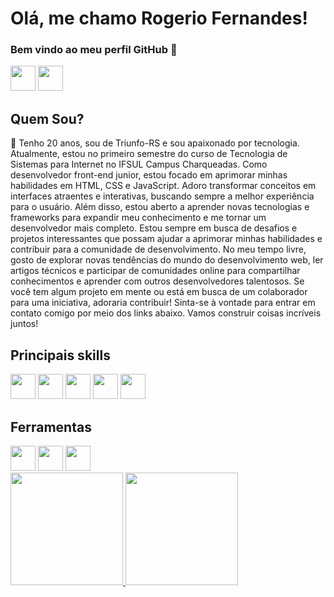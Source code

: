 # Olá, me chamo Rogerio Fernandes! 
<h3>Bem vindo ao meu perfil GitHub 👋</h3>
<a href="https://www.linkedin.com/in/rogerio-fernandes78/" target="_blank"> <img src="https://cdn.jsdelivr.net/gh/devicons/devicon/icons/linkedin/linkedin-original.svg" width="40" height="40"/></a> <a href="https://www.instagram.com/rogeriodoriko/" target="_blank"> <img src="https://upload.wikimedia.org/wikipedia/commons/thumb/a/a5/Instagram_icon.png/2048px-Instagram_icon.png" width="40" height="40"/></a>
  
<h2>Quem Sou?</h2>
<p>👋 Tenho 20 anos, sou de Triunfo-RS e sou apaixonado por tecnologia. Atualmente, estou no primeiro semestre do curso de Tecnologia de Sistemas para Internet no IFSUL Campus Charqueadas.
Como desenvolvedor front-end junior, estou focado em aprimorar minhas habilidades em HTML, CSS e JavaScript. Adoro transformar conceitos em interfaces atraentes e interativas, buscando sempre a melhor experiência para o usuário. 
Além disso, estou aberto a aprender novas tecnologias e frameworks para expandir meu conhecimento e me tornar um desenvolvedor mais completo. Estou sempre em busca de desafios e projetos interessantes que possam ajudar a aprimorar minhas habilidades e contribuir para a comunidade de desenvolvimento.
No meu tempo livre, gosto de explorar novas tendências do mundo do desenvolvimento web, ler artigos técnicos e participar de comunidades online para compartilhar conhecimentos e aprender com outros desenvolvedores talentosos.
Se você tem algum projeto em mente ou está em busca de um colaborador para uma iniciativa, adoraria contribuir! Sinta-se à vontade para entrar em contato comigo por meio dos links abaixo. Vamos construir coisas incríveis juntos!</p>
<div> 
<h2>Principais skills</h2>
  <img src="https://cdn.jsdelivr.net/gh/devicons/devicon/icons/css3/css3-original.svg" width="40" height="40" padding="25px"/> <img src="https://cdn.jsdelivr.net/gh/devicons/devicon/icons/html5/html5-original.svg" width="40" height="40" padding="25px"/> <img src="https://cdn.jsdelivr.net/gh/devicons/devicon/icons/javascript/javascript-original.svg" width="40" height="40" padding="25px"/> <img src="https://cdn.jsdelivr.net/gh/devicons/devicon/icons/c/c-original.svg" width="40" height="40" padding="25px"/> <img src="https://cdn.jsdelivr.net/gh/devicons/devicon/icons/arduino/arduino-original-wordmark.svg" width="40" height="40" padding="25px" />


<h2>Ferramentas</h2>
<img src="https://cdn.jsdelivr.net/gh/devicons/devicon/icons/photoshop/photoshop-plain.svg" width="40" height="40" padding="25px"/> <img src="https://cdn.jsdelivr.net/gh/devicons/devicon/icons/figma/figma-original.svg" width="40" height="40" padding="25px"/> <img src="https://cdn.jsdelivr.net/gh/devicons/devicon/icons/vscode/vscode-original.svg" width="40" height="40" padding="25px"/> 
</div>
<div> 
<a href="https://github.com/rogeriodoriko">
<img height="180em" src="https://github-readme-stats.vercel.app/api/top-langs/?username=rogeriodoriko&layout=compact&langs_count=7&theme=dracula" />
<img height="180em" src="https://github-readme-stats.vercel.app/api?username=rogeriodoriko&show_icons=true&theme=dracula&include_all_commits=true&count_private=true"/>
</div>
<!--
**rogeriodoriko/rogeriodoriko** is a ✨ _special_ ✨ repository because its `README.md` (this file) appears on your GitHub profile.

Here are some ideas to get you started:

- 🔭 I’m currently working on ...
- 🌱 I’m currently learning ...
- 👯 I’m looking to collaborate on ...
- 🤔 I’m looking for help with ...
- 💬 Ask me about ...
- 📫 How to reach me: ...
- 😄 Pronouns: ...
- ⚡ Fun fact: ...
-->
